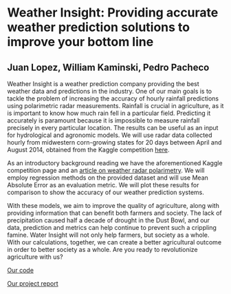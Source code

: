 # Weather Insight: Providing accurate weather prediction solutions to improve your bottom line 
## Juan Lopez, William Kaminski, Pedro Pacheco

Weather Insight is a weather prediction company providing the best weather data and predictions in the industry. One of our main goals is to tackle the problem of increasing the accuracy of hourly rainfall predictions using polarimetric radar measurements. Rainfall is crucial in agriculture, as it is important to know how much rain fell in a particular field. Predicting it accurately is paramount because it is impossible to measure rainfall precisely in every particular location. The results can be useful as an input for hydrological and agronomic models. We will use radar data collected hourly from midwestern corn-growing states for 20 days between April and August 2014, obtained from the Kaggle competition [here](https://www.kaggle.com/competitions/how-much-did-it-rain-ii/.).

As an introductory background reading we have the aforementioned Kaggle competition page and an [article on weather radar polarimetry](https://physicstoday.scitation.org/do/10.1063/PT.5.4011/full/). We will employ regression methods on the provided dataset and will use Mean Absolute Error as an evaluation metric. We will plot these results for comparison to show the accuracy of our weather prediction systems. 

With these models, we aim to improve the quality of agriculture, along with providing information that can benefit both farmers and society. The lack of precipitation caused half a decade of drought in the Dust Bowl, and our data, prediction and metrics can help continue to prevent such a crippling famine. Water Insight will not only help farmers, but society as a whole. With our calculations, together, we can create a better agricultural outcome in order to better society as a whole. Are you ready to revolutionize agriculture with us? 

[Our code](docs/Gradient_Boost_Rainfall_Prediction.ipynb)

[Our project report](docs/report.md)
